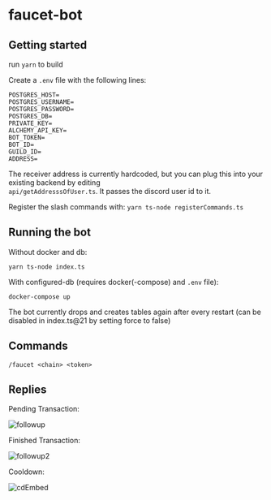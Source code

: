 # faucet-bot

## Getting started

run `yarn` to build

Create a `.env` file with the following lines:

```
POSTGRES_HOST=
POSTGRES_USERNAME=
POSTGRES_PASSWORD=
POSTGRES_DB=
PRIVATE_KEY=
ALCHEMY_API_KEY=
BOT_TOKEN=
BOT_ID=
GUILD_ID=
ADDRESS=
```

The receiver address is currently hardcoded, but you can plug this into your existing backend by editing  
`api/getAddresssOfUser.ts`. It passes the discord user id to it.

Register the slash commands with: `yarn ts-node registerCommands.ts`

## Running the bot

Without docker and db:

`yarn ts-node index.ts`

With configured-db (requires docker(-compose) and `.env` file):

`docker-compose up`

The bot currently drops and creates tables again after every restart (can be disabled in index.ts@21 by setting force to false)

## Commands

`/faucet <chain> <token>`

## Replies

Pending Transaction:

![followup](https://user-images.githubusercontent.com/94227101/200392158-10be9a55-8de3-4fbd-92e3-d5d314229a08.png)

Finished Transaction:

![followup2](https://user-images.githubusercontent.com/94227101/200392207-081b1ae7-d6eb-420b-a705-92772aa29dc3.png)

Cooldown:

![cdEmbed](https://user-images.githubusercontent.com/94227101/200073867-2b002175-c1e4-41e2-bc8b-fbba02867314.png)
